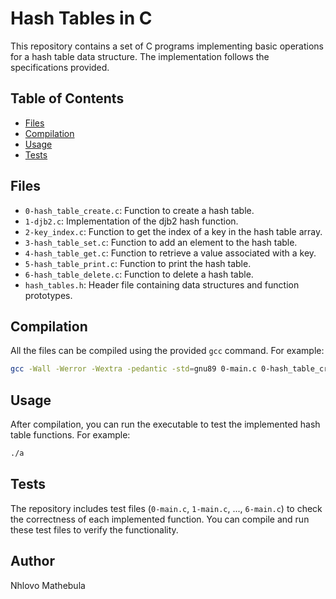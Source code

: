 # Hash Tables in C

This repository contains a set of C programs implementing basic operations for a hash table data structure. The implementation follows the specifications provided.

## Table of Contents

- [Files](#files)
- [Compilation](#compilation)
- [Usage](#usage)
- [Tests](#tests)

## Files

- `0-hash_table_create.c`: Function to create a hash table.
- `1-djb2.c`: Implementation of the djb2 hash function.
- `2-key_index.c`: Function to get the index of a key in the hash table array.
- `3-hash_table_set.c`: Function to add an element to the hash table.
- `4-hash_table_get.c`: Function to retrieve a value associated with a key.
- `5-hash_table_print.c`: Function to print the hash table.
- `6-hash_table_delete.c`: Function to delete a hash table.
- `hash_tables.h`: Header file containing data structures and function prototypes.

## Compilation

All the files can be compiled using the provided `gcc` command. For example:

```bash
gcc -Wall -Werror -Wextra -pedantic -std=gnu89 0-main.c 0-hash_table_create.c -o a
```

## Usage

After compilation, you can run the executable to test the implemented hash table functions. For example:

```bash
./a
```

## Tests

The repository includes test files (`0-main.c`, `1-main.c`, ..., `6-main.c`) to check the correctness of each implemented function. You can compile and run these test files to verify the functionality.

## Author
Nhlovo Mathebula

